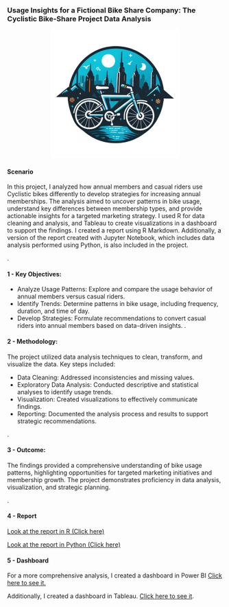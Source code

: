 ### Usage Insights for a Fictional Bike Share Company: The Cyclistic Bike-Share Project Data Analysis

<div style="text-align: center;"><img src="Cyclisticlogo.png" alt="Example Image" width="300"/></div>

#### Scenario
In this project, I analyzed how annual members and casual riders use Cyclistic bikes differently to develop strategies for increasing annual memberships. The analysis aimed to uncover patterns in bike usage, understand key differences between membership types, and provide actionable insights for a targeted marketing strategy. I used R for data cleaning and analysis, and Tableau to create visualizations in a dashboard to support the findings. I created a report using R Markdown. Additionally, a version of the report created with Jupyter Notebook, which includes data analysis performed using Python, is also included in the project.

.

#### 1 - Key Objectives:

- Analyze Usage Patterns: Explore and compare the usage behavior of annual members versus casual riders.
- Identify Trends: Determine patterns in bike usage, including frequency, duration, and time of day.
- Develop Strategies: Formulate recommendations to convert casual riders into annual members based on data-driven insights. 
.

#### 2 - Methodology:

The project utilized data analysis techniques to clean, transform, and visualize the data. Key steps included:

- Data Cleaning: Addressed inconsistencies and missing values.
- Exploratory Data Analysis: Conducted descriptive and statistical analyses to identify usage trends.
- Visualization: Created visualizations to effectively communicate findings.
- Reporting: Documented the analysis process and results to support strategic recommendations.

.

#### 3 - Outcome:

The findings provided a comprehensive understanding of bike usage patterns, highlighting opportunities for targeted marketing initiatives and membership growth. The project demonstrates proficiency in data analysis, visualization, and strategic planning.

.

#### 4 - Report
[Look at the report in R (Click here)](Data_Analysys_REPORT_Cyclistic_bike_share.pdf)

[Look at the report in Python (Click here)](Cyclistic_Bike_Share_Client_Usage_Report.pdf)

#### 5 - Dashboard

For a more comprehensive analysis, I created a dashboard in Power BI [Click here to see it.](https://app.powerbi.com/view?r=eyJrIjoiNjJlNDQ1MGYtMjVmOS00NDY5LWI0NjEtNzc2ODZiM2I5OGNlIiwidCI6ImEyZTJiYTY0LWUwNTQtNDMxYS1hNWIyLTg5MjJmZjIyN2U3OSIsImMiOjR9)

Additionally, I created a dashboard in Tableau. [Click here to see it](https://public.tableau.com/app/profile/francisco.navarro7243/viz/CiclysticBike-Share/Dashboard1). 
